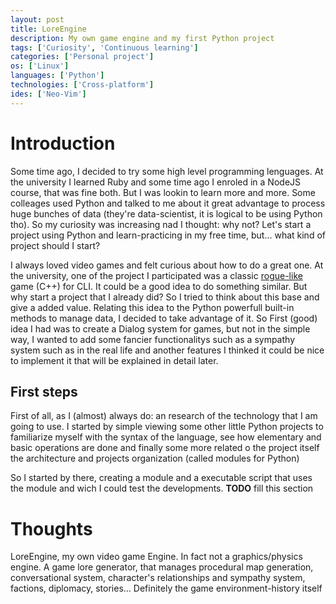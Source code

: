 ```yaml
---
layout: post
title: LoreEngine
description: My own game engine and my first Python project
tags: ['Curiosity', 'Continuous learning']
categories: ['Personal project']
os: ['Linux']
languages: ['Python']
technologies: ['Cross-platform']
ides: ['Neo-Vim']
---
```


# Introduction
Some time ago, I decided to try some high level programming lenguages. At the university I learned Ruby and some time ago I enroled in a NodeJS course, that was fine both. But I was lookin to learn more and more. Some colleages used Python and talked to me about it great advantage to process huge bunches of data (they're data-scientist, it is logical to be using Python tho). So my curiosity was increasing nad I thought: why not? Let's start a project using Python and learn-practicing in my free time, but... what kind of project should I start?

I always loved video games and felt curious about how to do a great one. At the university, one of the project I participated was a classic [rogue-like](https://en.wikipedia.org/wiki/Roguelike) game (C++) for CLI. It could be a good idea to do something similar. But why start a project that I already did? So I tried to think about this base and give a added value. Relating this idea to the Python powerfull built-in methods to manage data, I decided to take advantage of it. So First (good) idea I had was to create a Dialog system for games, but not in the simple way, I wanted to add some fancier functionalitys such as a sympathy system such as in the real life and another features I thinked it could be nice to implement it that will be explained in detail later. 

## First steps
First of all, as I (almost) always do: an research of the technology that I am going to use. I started by simple viewing some other little Python projects to familiarize myself with the syntax of the language, see how elementary and basic operations are done and finally some more related o the project itself the architecture and projects organization (called modules for Python)

So I started by there, creating a module and a executable script that uses the module and wich I could test the developments.
**TODO** fill this section


# Thoughts
LoreEngine, my own video game Engine. In fact not a graphics/physics engine. A game lore generator, that manages procedural map generation, conversational system, character's relationships and sympathy system, factions, diplomacy, stories... Definitely the game environment-history itself

